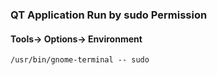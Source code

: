 ### QT Application Run by sudo Permission
#### Tools-> Options-> Environment
```
/usr/bin/gnome-terminal -- sudo
```
